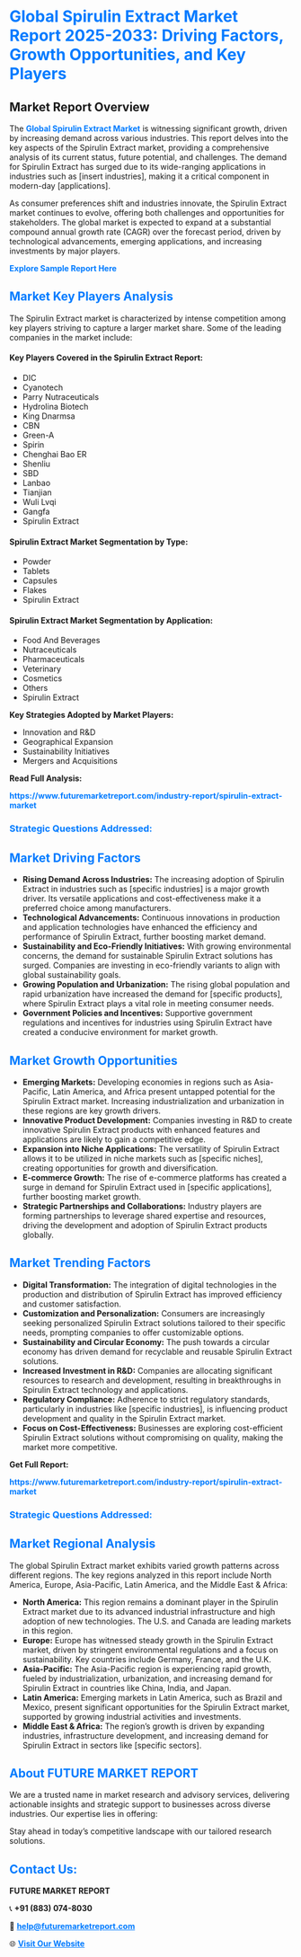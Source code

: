 <h1 style="color: #007BFF;">Global Spirulin Extract Market Report 2025-2033: Driving Factors, Growth Opportunities, and Key Players</h1>

<section id="overview">
<h2>Market Report Overview</h2>
<p>The <a href="https://www.futuremarketreport.com/industry-report/spirulin-extract-market" style="color: #007BFF; text-decoration: none;"><strong>Global Spirulin Extract Market</strong></a> is witnessing significant growth, driven by increasing demand across various industries. This report delves into the key aspects of the Spirulin Extract market, providing a comprehensive analysis of its current status, future potential, and challenges. The demand for Spirulin Extract has surged due to its wide-ranging applications in industries such as [insert industries], making it a critical component in modern-day [applications].</p>
<p>As consumer preferences shift and industries innovate, the Spirulin Extract market continues to evolve, offering both challenges and opportunities for stakeholders. The global market is expected to expand at a substantial compound annual growth rate (CAGR) over the forecast period, driven by technological advancements, emerging applications, and increasing investments by major players.</p>
</section>

<section id="overview">
<p><a href="https://www.futuremarketreport.com/request-sample/reportId=97331" style="color: #007BFF; text-decoration: none;"><strong>Explore Sample Report Here</strong></a></p>
</section>

<section id="key-players">
<h2 style="color: #007BFF;">Market Key Players Analysis</h2>
<p>The Spirulin Extract market is characterized by intense competition among key players striving to capture a larger market share. Some of the leading companies in the market include:</p>
<h4>Key Players Covered in the Spirulin Extract Report:</h4>
<ul><li>DIC</li><li>Cyanotech</li><li>Parry Nutraceuticals</li><li>Hydrolina Biotech</li><li>King Dnarmsa</li><li>CBN</li><li>Green-A</li><li>Spirin</li><li>Chenghai Bao ER</li><li>Shenliu</li><li>SBD</li><li>Lanbao</li><li>Tianjian</li><li>Wuli Lvqi</li><li>Gangfa</li><li>Spirulin Extract</li></ul>
<h4>Spirulin Extract Market Segmentation by Type:</h4>
<ul><li>Powder</li><li>Tablets</li><li>Capsules</li><li>Flakes</li><li>Spirulin Extract</li></ul>

<h4>Spirulin Extract Market Segmentation by Application:</h4>
<ul><li>Food And Beverages</li><li>Nutraceuticals</li><li>Pharmaceuticals</li><li>Veterinary</li><li>Cosmetics</li><li>Others</li><li>Spirulin Extract</li></ul>
<p><strong>Key Strategies Adopted by Market Players:</strong></p>
<ul>
<li>Innovation and R&D</li>
<li>Geographical Expansion</li>
<li>Sustainability Initiatives</li>
<li>Mergers and Acquisitions</li>
</ul>
</section>

<section>
<p><strong>Read Full Analysis: </strong></p><a href="https://www.futuremarketreport.com/industry-report/spirulin-extract-market" style="color: #007BFF; text-decoration: none;"><strong>https://www.futuremarketreport.com/industry-report/spirulin-extract-market</strong></a>
<h3 style="color: #007BFF;">Strategic Questions Addressed:</h3>
</section>

<section id="driving-factors">
<h2 style="color: #007BFF;">Market Driving Factors</h2>
<ul>
<li><strong>Rising Demand Across Industries:</strong> The increasing adoption of Spirulin Extract in industries such as [specific industries] is a major growth driver. Its versatile applications and cost-effectiveness make it a preferred choice among manufacturers.</li>
<li><strong>Technological Advancements:</strong> Continuous innovations in production and application technologies have enhanced the efficiency and performance of Spirulin Extract, further boosting market demand.</li>
<li><strong>Sustainability and Eco-Friendly Initiatives:</strong> With growing environmental concerns, the demand for sustainable Spirulin Extract solutions has surged. Companies are investing in eco-friendly variants to align with global sustainability goals.</li>
<li><strong>Growing Population and Urbanization:</strong> The rising global population and rapid urbanization have increased the demand for [specific products], where Spirulin Extract plays a vital role in meeting consumer needs.</li>
<li><strong>Government Policies and Incentives:</strong> Supportive government regulations and incentives for industries using Spirulin Extract have created a conducive environment for market growth.</li>
</ul>
</section>

<section id="growth-opportunities">
<h2 style="color: #007BFF;">Market Growth Opportunities</h2>
<ul>
<li><strong>Emerging Markets:</strong> Developing economies in regions such as Asia-Pacific, Latin America, and Africa present untapped potential for the Spirulin Extract market. Increasing industrialization and urbanization in these regions are key growth drivers.</li>
<li><strong>Innovative Product Development:</strong> Companies investing in R&D to create innovative Spirulin Extract products with enhanced features and applications are likely to gain a competitive edge.</li>
<li><strong>Expansion into Niche Applications:</strong> The versatility of Spirulin Extract allows it to be utilized in niche markets such as [specific niches], creating opportunities for growth and diversification.</li>
<li><strong>E-commerce Growth:</strong> The rise of e-commerce platforms has created a surge in demand for Spirulin Extract used in [specific applications], further boosting market growth.</li>
<li><strong>Strategic Partnerships and Collaborations:</strong> Industry players are forming partnerships to leverage shared expertise and resources, driving the development and adoption of Spirulin Extract products globally.</li>
</ul>
</section>

<section id="trending-factors">
<h2 style="color: #007BFF;">Market Trending Factors</h2>
<ul>
<li><strong>Digital Transformation:</strong> The integration of digital technologies in the production and distribution of Spirulin Extract has improved efficiency and customer satisfaction.</li>
<li><strong>Customization and Personalization:</strong> Consumers are increasingly seeking personalized Spirulin Extract solutions tailored to their specific needs, prompting companies to offer customizable options.</li>
<li><strong>Sustainability and Circular Economy:</strong> The push towards a circular economy has driven demand for recyclable and reusable Spirulin Extract solutions.</li>
<li><strong>Increased Investment in R&D:</strong> Companies are allocating significant resources to research and development, resulting in breakthroughs in Spirulin Extract technology and applications.</li>
<li><strong>Regulatory Compliance:</strong> Adherence to strict regulatory standards, particularly in industries like [specific industries], is influencing product development and quality in the Spirulin Extract market.</li>
<li><strong>Focus on Cost-Effectiveness:</strong> Businesses are exploring cost-efficient Spirulin Extract solutions without compromising on quality, making the market more competitive.</li>
</ul>
</section>

<section>
<p><strong>Get Full Report: </strong></p><a href="https://www.futuremarketreport.com/industry-report/spirulin-extract-market" style="color: #007BFF; text-decoration: none;"><strong>https://www.futuremarketreport.com/industry-report/spirulin-extract-market</strong></a>
<h3 style="color: #007BFF;">Strategic Questions Addressed:</h3>
</section>


<section id="regional-analysis">
<h2 style="color: #007BFF;">Market Regional Analysis</h2>
<p>The global Spirulin Extract market exhibits varied growth patterns across different regions. The key regions analyzed in this report include North America, Europe, Asia-Pacific, Latin America, and the Middle East & Africa:</p>
<ul>
<li><strong>North America:</strong> This region remains a dominant player in the Spirulin Extract market due to its advanced industrial infrastructure and high adoption of new technologies. The U.S. and Canada are leading markets in this region.</li>
<li><strong>Europe:</strong> Europe has witnessed steady growth in the Spirulin Extract market, driven by stringent environmental regulations and a focus on sustainability. Key countries include Germany, France, and the U.K.</li>
<li><strong>Asia-Pacific:</strong> The Asia-Pacific region is experiencing rapid growth, fueled by industrialization, urbanization, and increasing demand for Spirulin Extract in countries like China, India, and Japan.</li>
<li><strong>Latin America:</strong> Emerging markets in Latin America, such as Brazil and Mexico, present significant opportunities for the Spirulin Extract market, supported by growing industrial activities and investments.</li>
<li><strong>Middle East & Africa:</strong> The region’s growth is driven by expanding industries, infrastructure development, and increasing demand for Spirulin Extract in sectors like [specific sectors].</li>
</ul>
</section>

<footer>
<h2 style="color: #007BFF;">About FUTURE MARKET REPORT</h2>
<p>We are a trusted name in market research and advisory services, delivering actionable insights and strategic support to businesses across diverse industries. Our expertise lies in offering:</p>

<p>Stay ahead in today’s competitive landscape with our tailored research solutions.</p>

<h2 style="color: #007BFF;">Contact Us:</h2>
<p><strong>FUTURE MARKET REPORT</strong></p>
<p>📞 <strong>+91 (883) 074-8030</strong></p>
<p>📧 <strong><a href="mailto:help@futuremarketreport.com" style="color: #007BFF;">help@futuremarketreport.com</a></strong></p>
<p>🌐 <strong><a href="https://www.futuremarketreport.com/" style="color: #007BFF;">Visit Our Website</a></strong></p>
</footer>
